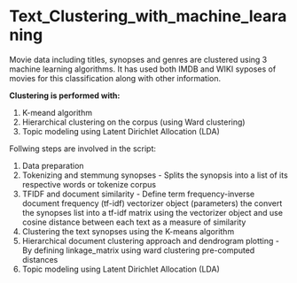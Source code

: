 # Text_Clustering_with_machine_learaning

Movie data including titles, synopses and genres are clustered using 3 machine learning algorithms. It has used both IMDB and WIKI syposes of movies for this classification along with other information.

**Clustering is performed with:**

1. K-meand algorithm
2. Hierarchical clustering on the corpus (using Ward clustering)
3. Topic modeling using Latent Dirichlet Allocation (LDA)

Follwing steps are involved in the script:

1. Data preparation
2. Tokenizing and stemmung synopses - Splits the synopsis into a list of its respective words or tokenize corpus
3. TFIDF and document similarity - Define term frequency-inverse document frequency (tf-idf) vectorizer object (parameters) the convert the synopses list 
into a tf-idf matrix using the vectorizer object and use cosine distance between each text as a measure of similarity
4. Clustering the text synopses using the K-means algorithm
5. Hierarchical document clustering approach and dendrogram plotting - By defining linkage_matrix using ward clustering pre-computed distances
6. Topic modeling using Latent Dirichlet Allocation (LDA)
